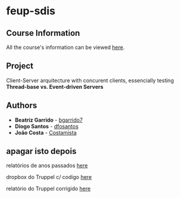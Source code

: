 # feup-sdis

## Course Information

All the course's information can be viewed [here](https://sigarra.up.pt/feup/pt/UCURR_GERAL.FICHA_UC_VIEW?pv_ocorrencia_id=436906).

## Project
Client-Server arquitecture with concurent clients, essencially testing **Thread-base vs. Event-driven Servers**

## Authors

* **Beatriz Garrido** - [bgarrido7](https://github.com/bgarrido7)
* **Diogo Santos** - [dfosantos](https://github.com/dfosantos)
* **João Costa** - [Costamista](https://github.com/Costamista)

## apagar isto depois
relatórios de anos passados [here](https://www.dropbox.com/sh/vkdb48t9lckvp6d/AAB3fJOsyJ6nER1njaJpCzYUa?dl=0)

dropbox do Truppel c/ codigo [here](https://www.dropbox.com/sh/mg5b5oo45e1lwwo/AADy7uzV0HDPmoA7vf3Vi2EWa/5%20Ano/SDIS?dl=0&subfolder_nav_tracking=1)

relatório do Truppel corrigido [here](https://www.dropbox.com/sh/vkdb48t9lckvp6d/AADW_ikevl9qJG5JB9hADTMca/17-18?dl=0&preview=Abreu_Truppel-arquiteturaServidores-threadsVsEvents.pdf&subfolder_nav_tracking=1)
